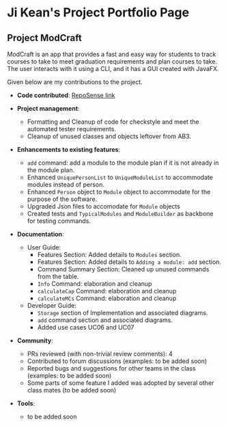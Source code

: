 # Ji Kean's Project Portfolio Page


## Project ModCraft

ModCraft is an app that provides a fast and easy way for students to track courses
to take to meet graduation requirements and plan courses to take. The user interacts
with it using a CLI, and it has a GUI created with JavaFX.

Given below are my contributions to the project.

* **Code contributed**: [RepoSense link](https://nus-cs2103-ay2324s1.github.io/tp-dashboard/#/widget/?search=&sort=groupTitle&sortWithin=title&timeframe=commit&mergegroup=&groupSelect=groupByRepos&breakdown=true&checkedFileTypes=docs~functional-code~test-code&since=2023-09-22&chartGroupIndex=46&chartIndex=4)

* **Project management**:
  * Formatting and Cleanup of code for checkstyle and meet the automated tester requirements.
  * Cleanup of unused classes and objects leftover from AB3.

* **Enhancements to existing features**:
  * `add` command: add a module to the module plan if it is not already in the module plan.
  * Enhanced `UniquePersonList` to `UniqueModuleList` to accommodate modules instead of person.
  * Enhanced `Person` object to `Module` object to accommodate for the purpose of the software.
  * Upgraded Json files to accomodate for `Module` objects 
  * Created tests and `TypicalModules` and `ModuleBuilder` as backbone for testing commands.


* **Documentation**:
  * User Guide:
    * Features Section: Added details to `Modules` section.
    * Features Section: Added details to `Adding a module: add` section.
    * Command Summary Section: Cleaned up unused commands from the table.
    * `Info` Command: elaboration and cleanup
    * `calculateCap` Command: elaboration and cleanup
    * `calculateMCs` Command: elaboration and cleanup
  * Developer Guide:
    * `Storage` section of Implementation and associated diagrams.
    * `add` command section and associated diagrams.
    * Added use cases UC06 and UC07

* **Community**:
  * PRs reviewed (with non-trivial review comments): 4
  * Contributed to forum discussions (examples: to be added soon)
  * Reported bugs and suggestions for other teams in the class (examples: to be added soon)
  * Some parts of some feature I added was adopted by several other class mates (to be added soon)

* **Tools**:
  * to be added soon
